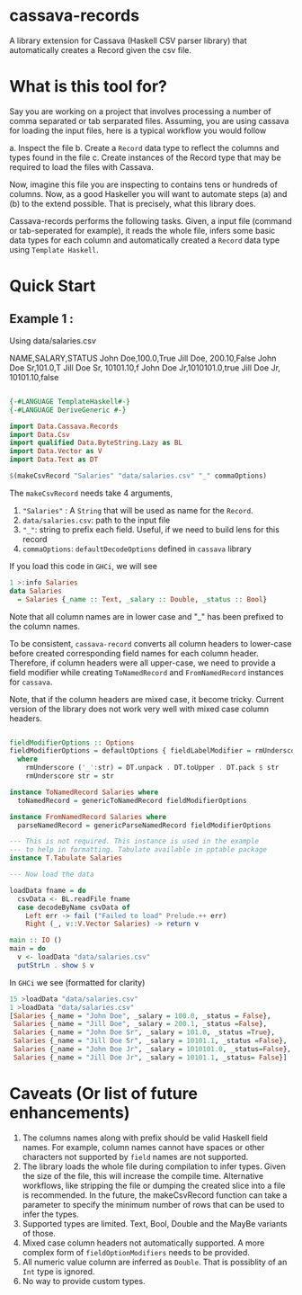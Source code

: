 # cassava-records

A library extension for Cassava (Haskell CSV parser library) that
automatically creates a Record given the csv file.

# What is this tool for?

Say you are working on a project that involves processing a number of
comma separated or tab serparated files. Assuming, you are using
cassava for loading the input files, here is a typical workflow you
would follow

a. Inspect the file
b. Create a ```Record``` data type to reflect the columns and types
found in the file
c. Create instances of the Record type that may be required to load
the files with Cassava.

Now, imagine this file you are inspecting to contains tens or hundreds
of columns. Now, as a good Haskeller you will want to automate steps
(a) and (b) to the extend possible. That is precisely, what this
library does.

Cassava-records performs the following tasks. Given, a input file
(command or tab-seperated for example), it reads the whole file,
infers some basic data types for each column and automatically created
a ```Record``` data type using ```Template Haskell```.


# Quick Start

## Example 1 :

Using data/salaries.csv

NAME,SALARY,STATUS
John Doe,100.0,True
Jill Doe, 200.10,False
John Doe Sr,101.0,T
Jill Doe Sr, 10101.10,f
John Doe Jr,1010101.0,true
Jill Doe Jr, 10101.10,false

``` haskell

{-#LANGUAGE TemplateHaskell#-}
{-#LANGUAGE DeriveGeneric #-}

import Data.Cassava.Records
import Data.Csv
import qualified Data.ByteString.Lazy as BL
import Data.Vector as V
import Data.Text as DT

$(makeCsvRecord "Salaries" "data/salaries.csv" "_" commaOptions)

```

The ```makeCsvRecord``` needs take 4 arguments,

1. ```"Salaries"``` :  A ```String``` that will be used as name for
   the ```Record```.
2. ```data/salaries.csv```: path to the input file
3. ```"_"```: string to prefix each field. Useful, if we need to build lens
for this record
4. ```commaOptions```: ```defaultDecodeOptions``` defined
   in ```cassava``` library

If you load this code in ```GHCi```, we will see

``` haskell
1 >:info Salaries
data Salaries
  = Salaries {_name :: Text, _salary :: Double, _status :: Bool}

```
Note that all column names are in lower case and "_" has been prefixed
to the column names.

To be consistent, ```cassava-record``` converts all column headers to
lower-case before created corresponding field names for each column
header. Therefore, if column headers were all upper-case, we need to
provide a field modifier while creating ```ToNamedRecord```
and ```FromNamedRecord``` instances for ```cassava```.

Note, that if the column headers are mixed case, it become
tricky. Current version of the library does not work very well with
mixed case column headers.

``` haskell

fieldModifierOptions :: Options
fieldModifierOptions = defaultOptions { fieldLabelModifier = rmUnderscore }
  where
    rmUnderscore ('_':str) = DT.unpack . DT.toUpper . DT.pack $ str
    rmUnderscore str = str

instance ToNamedRecord Salaries where
  toNamedRecord = genericToNamedRecord fieldModifierOptions

instance FromNamedRecord Salaries where
  parseNamedRecord = genericParseNamedRecord fieldModifierOptions

--- This is not required. This instance is used in the example
--- to help in formatting. Tabulate available in pptable package
instance T.Tabulate Salaries

--- Now load the data

loadData fname = do
  csvData <- BL.readFile fname
  case decodeByName csvData of
    Left err -> fail ("Failed to load" Prelude.++ err)
    Right (_, v::V.Vector Salaries) -> return v

main :: IO ()
main = do
  v <- loadData "data/salaries.csv"
  putStrLn . show $ v
```

In ```GHCi``` we see (formatted for clarity)

``` haskell
15 >loadData "data/salaries.csv"
1 >loadData "data/salaries.csv"
[Salaries {_name = "John Doe", _salary = 100.0, _status = False},
 Salaries {_name = "Jill Doe", _salary = 200.1, _status =False},
 Salaries {_name = "John Doe Sr", _salary = 101.0, _status =True},
 Salaries {_name = "Jill Doe Sr", _salary = 10101.1, _status =False},
 Salaries {_name = "John Doe Jr", _salary = 1010101.0, _status=False},
 Salaries {_name = "Jill Doe Jr", _salary = 10101.1, _status= False}]
```

# Caveats (Or list of future enhancements)

1. The columns names along with prefix should be valid Haskell field
   names. For example, column names cannot have spaces or other
   characters not supported by ```field``` names are not supported.
2. The library loads the whole file during compilation to infer
   types. Given the size of the file, this will increase the compile
   time. Alternative workflows, like stripping the file or dumping the
   created slice into a file is recommended. In the future, the
   makeCsvRecord function can take a parameter to specify the minimum
   number of rows that can be used to infer the types.
3. Supported types are limited. Text, Bool, Double and the MayBe
   variants of those.
4. Mixed case column headers not automatically supported. A more
   complex form of ```fieldOptionModifiers``` needs to be provided.
5. All numeric value column are inferred as ```Double```. That is
   possiblity of an ```Int``` type is ignored.
6. No way to provide custom types.
